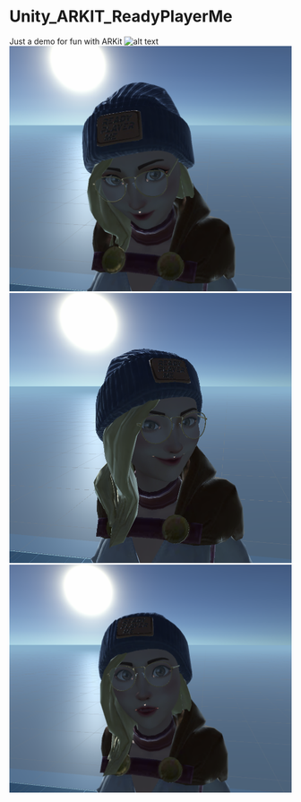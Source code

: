 # Unity_ARKIT_ReadyPlayerMe

Just a demo for fun with ARKit
![alt text](Assets/Preview/2022-12-10_20_36_27.gif)
![alt text](Assets/Preview/WechatIMG1473.png)
![alt text](Assets/Preview/WechatIMG1472.png)
![alt text](Assets/Preview/WechatIMG1474.png)